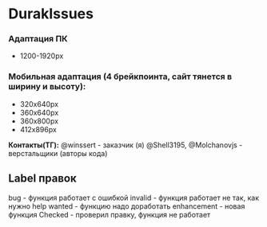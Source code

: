 # DurakIssues

### Адаптация ПК
- 1200-1920px

### Мобильная адаптация (4 брейкпоинта, сайт тянется в ширину и высоту):
- 320х640px
- 360х640px
- 360х800px
- 412х896px

**Контакты(ТГ):**
@winssert - заказчик (я)
@Shell3195, @Molchanovjs - верстальщики (авторы кода)

## Label правок
bug - функция работает с ошибкой
invalid - функция работает не так, как нужно
help wanted - функцию надо доработать
enhancement - новая функция
Checked - проверил правку, функция не работает
